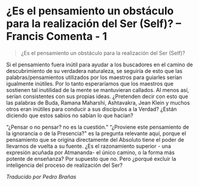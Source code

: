 # ¿Es el pensamiento un obstáculo para la realización del Ser (Self)? – Francis Comenta - 1

>¿Es el pensamiento un obstáculo para la realización del Ser (Self)?

Si el pensamiento fuera inútil para ayudar a los buscadores en el camino de descubrimiento de su verdadera naturaleza, se seguiría de esto que las palabras/pensamientos utilizados por los maestros para guiarles serían igualmente inútiles. Por lo tanto esperaríamos que los maestros que sostienen tal inutilidad de la mente se mantuvieran callados. Al menos así, serían consistentes con sus propias ideas. ¿Pretenden decir con esto que las palabras de Buda, Ramana Maharshi, Ashtavakra, Jean Klein y muchos otros eran inútiles para conducir a sus discípulos a la Verdad? ¿Están diciendo que estos sabios no sabían lo que hacían?

“¿Pensar o no pensar? no es la cuestión.” “¿Proviene este pensamiento de la ignorancia o de la Presencia?" es la pregunta relevante aquí, porque el pensamiento que se origina directamente del Absoluto tiene el poder de llevarnos de vuelta a su fuente. ¿Es el razonamiento superior - una expresión acuñada por Atmananda- el único camino, o la forma más potente de enseñanza? Por supuesto que no. Pero ¿porqué excluir la inteligencia del proceso de realización del Ser?

_Traducido por Pedro Brañas_
